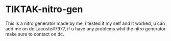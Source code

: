 # TIKTAK-nitro-gen
This is a nitro generator made by me, i tested it my self and it worked, u can add me on dc:Lacoste#7977, if u have any problems whit the nitro generator make sure to contact on dc.
